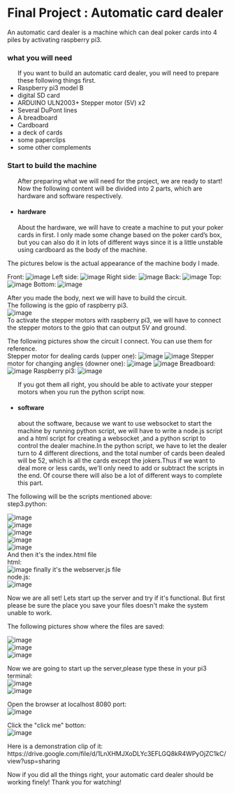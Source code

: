 <h1>Final Project : Automatic card dealer </h1>
<p>An automatic card dealer is a machine which can deal poker cards into 4 piles by activating  raspberry pi3. </p>
<h3>what you will need</h3>
<ul>If you want to build an automatic card dealer, you will need to prepare these following things first.
	<li>Raspberry pi3 model B</li>
	<li>digital SD card</li>
	<li>ARDUINO ULN2003+ Stepper motor (5V) x2</li>
	<li>Several DuPont lines</li>
	<li>A breadboard</li>
	<li>Cardboard</li>
	<li>a deck of cards</li>
	<li>some paperclips</li>
	<li>some other complements</li>
</ul>
<h3>Start to build the machine</h3>
<ul>After preparing what we will need for the project, we are ready to start!</br>
Now the following content will be divided into 2 parts, which are hardware and software respectively.
  <li><h4>hardware</h4>
  	About the hardware, we will have to create a machine to put your poker cards in first. I only made some change based on the poker card’s box, but you can also do it in lots of different ways since it is a little unstable using cardboard as the body of the machine. </ul>
The pictures below is the actual appearance of the machine body I made.

Front:
 ![image](https://github.com/Jo-Yu/final-project/blob/master/IMG_9857.JPG)
Left side:
 ![image](https://github.com/Jo-Yu/final-project/blob/master/IMG_9858.JPG)
Right side:
 ![image](https://github.com/Jo-Yu/final-project/blob/master/IMG_9860.JPG)
Back:
 ![image](https://github.com/Jo-Yu/final-project/blob/master/IMG_9859.JPG)
Top:
 ![image](https://github.com/Jo-Yu/final-project/blob/master/IMG_9861.JPG)
Bottom:
 ![image](https://github.com/Jo-Yu/final-project/blob/master/IMG_9862.JPG)
 
After you made the body, next we will have to build the circuit.</br>
The following is the gpio of raspberry pi3.</br>
![image](https://github.com/Jo-Yu/final-project/blob/master/raspberry-pi-15.jpg)</br>
To activate the stepper motors with raspberry pi3, we will have to connect the stepper motors to the gpio that can output 5V and ground.</br>

The following pictures show the circuit I connect. You can use them for reference.</br>
Stepper motor for dealing cards (upper one):
![image](https://github.com/Jo-Yu/final-project/blob/master/IMG_9863.JPG)
![image](https://github.com/Jo-Yu/final-project/blob/master/IMG_9864.JPG)
Stepper motor for changing angles (downer one):
![image](https://github.com/Jo-Yu/final-project/blob/master/IMG_9865.JPG)
![image](https://github.com/Jo-Yu/final-project/blob/master/IMG_9866.JPG)
Breadboard:
![image](https://github.com/Jo-Yu/final-project/blob/master/IMG_9867.JPG)
Raspberry pi3:
![image](https://github.com/Jo-Yu/final-project/blob/master/IMG_9868.JPG)

<ul>If you got them all right, you should be able to activate your stepper motors when you run the python script now.
	<li><h4>software</h4></li>
about the software, because we want to use websocket to start the machine by running python script, we will have to write a node.js script and a html script for creating a websocket ,and a python script to control the dealer machine.In the python script, we have to let the dealer turn to 4 different directions, and the total number of cards been dealed will be 52, which is all the cards except the jokers.Thus if we want to deal more or less cards, we'll only need to add or subtract the scripts in the end. Of course there will also be a lot of different ways to complete this part.
</ul>
The following will be the scripts mentioned above:</br>
step3.python:



![image](https://github.com/Jo-Yu/final-project/blob/master/螢幕快照%202018-06-20%20%E4%B8%8B%E5%8D%885.16.43.png)</br>
![image](https://github.com/Jo-Yu/final-project/blob/master/螢幕快照%202018-06-20%20%E4%B8%8B%E5%8D%885.17.05.png)</br>
![image](https://github.com/Jo-Yu/final-project/blob/master/螢幕快照%202018-06-20%20%E4%B8%8B%E5%8D%885.17.31.png)</br>
![image](https://github.com/Jo-Yu/final-project/blob/master/螢幕快照%202018-06-20%20%E4%B8%8B%E5%8D%885.17.43.png)</br>
![image](https://github.com/Jo-Yu/final-project/blob/master/螢幕快照%202018-06-20%20%E4%B8%8B%E5%8D%885.17.54.png)</br>
And then it's the index.html file</br>
html:</br>
![image](https://github.com/Jo-Yu/final-project/blob/master/螢幕快照%202018-06-20%20%E4%B8%8B%E5%8D%885.19.00.png)
finally it's the webserver.js file</br>
node.js:</br>
![image](https://github.com/Jo-Yu/final-project/blob/master/螢幕快照%202018-06-20%20%E4%B8%8B%E5%8D%885.19.22.png)

<p>Now we are all set!  Lets start up the server and try if it's functional. But first please be sure the place you save your files doesn't make the system unable to work.</p>
The following pictures show where the files are saved:</br>

![image](https://github.com/Jo-Yu/final-project/blob/master/0.png)</br>
![image](https://github.com/Jo-Yu/final-project/blob/master/2.png)</br>
![image](https://github.com/Jo-Yu/final-project/blob/master/3.png)</br>

Now we are going to start up the server,please type these in your pi3 terminal:</br>
![image](https://github.com/Jo-Yu/final-project/blob/master/4.png)</br>
![image](https://github.com/Jo-Yu/final-project/blob/master/5.png)</br>

Open the browser at localhost 8080 port:</br>
![image](https://github.com/Jo-Yu/final-project/blob/master/6.png)</br>

Click the "click me" botton:</br>
![image](https://github.com/Jo-Yu/final-project/blob/master/7.png)</br>

<p>Here is a demonstration clip of it:</br>
https://drive.google.com/file/d/1LnXHMJXoDLYc3EFLGQ8kR4WPyOjZC1kC/view?usp=sharing</p>


<p>Now if you did all the things right, your automatic card dealer should be working finely! Thank you for watching!</p>









